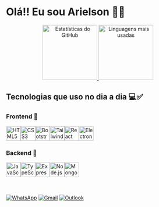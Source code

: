 # Olá!! Eu sou Arielson 🖐🏽

<div align="center">
  <a href="https://github.com/anuraghazra/github-readme-stats">
    <img height=150em src="https://github-readme-stats.vercel.app/api?username=Arielson13&theme=aura_dark&show_icons=true&locale=pt-br&rank_icon=github" alt="Estatísticas do GitHub"/>
  </a>
  <a href="https://github.com/anuraghazra/convoychat">
    <img height=150em src="https://github-readme-stats.vercel.app/api/top-langs?username=Arielson13&theme=aura_dark&layout=compact&langs_count=8&card_width=320&show_icons=true&locale=pt-br" alt="Linguagens mais usadas"/>
  </a>
</div>

## Tecnologias que uso no dia a dia 💻✅

### Frontend 🚀
<div style="display: flex;">
  <img src="https://cdn.simpleicons.org/html5/E34F26" alt="HTML5" width="40" height="40"/>
  <img src="https://cdn.simpleicons.org/css3/1572B6" alt="CSS3" width="40" height="40"/>
  <img src="https://cdn.simpleicons.org/bootstrap/7952B3" alt="Bootstrap" width="40" height="40"/>
  <img src="https://cdn.simpleicons.org/tailwindcss/06B6D4" alt="Tailwind CSS" width="40" height="40"/>
  <img src="https://cdn.simpleicons.org/react/61DAFB" alt="React" width="40" height="40"/>
  <img src="https://cdn.simpleicons.org/electron/47848F" alt="Electron" width="40" height="40"/>
</div>

### Backend 🚀
<div style="display: flex;">
  <img src="https://cdn.simpleicons.org/javascript/F7DF1E" alt="JavaScript" width="40" height="40"/>
  <img src="https://cdn.simpleicons.org/typescript/007ACC" alt="TypeScript" width="40" height="40"/>
  <img src="https://cdn.simpleicons.org/express/000000" alt="Express" width="40" height="40"/>
  <img src="https://cdn.simpleicons.org/nodedotjs/339933" alt="Node.js" width="40" height="40"/>
  <img src="https://cdn.simpleicons.org/mongodb/47A248" alt="MongoDB" width="40" height="40"/>
</div>

<br>
<br>

[![WhatsApp](https://img.shields.io/badge/WhatsApp-25D366?style=for-the-badge&logo=whatsapp&logoColor=white)](https://web.whatsapp.com/)
[![Gmail](https://img.shields.io/badge/Gmail-D14836?style=for-the-badge&logo=gmail&logoColor=white)](https://mail.google.com)
[![Outlook](https://img.shields.io/badge/Microsoft_Outlook-0078D4?style=for-the-badge&logo=microsoft-outlook&logoColor=white)](https://outlook.live.com/)
